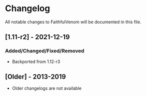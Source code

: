 # Changelog
All notable changes to FaithfulVenom will be documented in this file.

## [1.11-r2] - 2021-12-19
### Added/Changed/Fixed/Removed
- Backported from 1.12-r3

## [Older] - 2013-2019
- Older changelogs are not available
